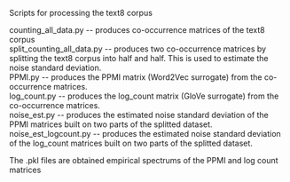 Scripts for processing the text8 corpus  

counting_all_data.py -- produces co-occurrence matrices of the text8 corpus  
split_counting_all_data.py -- produces two co-occurrence matrices by splitting the text8 corpus into half and half. This is used to estimate the noise standard deviation.  
PPMI.py -- produces the PPMI matrix (Word2Vec surrogate) from the co-occurrence matrices.  
log_count.py -- produces the log_count matrix (GloVe surrogate) from the co-occurrence matrices.  
noise_est.py -- produces the estimated noise standard deviation of the PPMI matrices built on two parts of the splitted dataset.  
noise_est_logcount.py -- produces the estimated noise standard deviation of the log_count matrices built on two parts of the splitted dataset.  

The .pkl files are obtained empirical spectrums of the PPMI and log count matrices  
